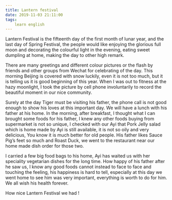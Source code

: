 ```yaml
---
title: Lantern festival
date: 2019-11-03 21:11:00
tags:
    learn english
---
```

Lantern Festival is the fifteenth day of the first
month of lunar year, and the last day of Spring Festival, the people would like
enjoying the glorious full moon and decorating the colourful light in the
evening, eating sweet dumpling at home, making the day to other high remark.

There are many greetings and different colour pictures
or the flash by friends and other groups from Wechat for celebrating of the day.
This morning Beijing is covered with snow luckily, even it is not too much, but
it is telling us it is good beginning of this year. When I was out to fitness
at the hazy moonlight, I took the picture by cell phone involuntarily to record
the beautiful moment in our nice community.

Surely at the day Tiger must be visiting his father, the
phone call is not good enough to show his loves at this important day. We will
have a lunch with his father at his home. In the morning, after breakfast, I
thought what I can brought some foods for his father, I knew any other foods
buying from supermarket is not so unique, I checked with our Ayi that Pork
Jelly salad which is home made by Ayi is still available, it is not so oily and
very delicious, You know it is much better for old people. His father likes
Sauce Pig’s feet so much and Roast Duck, we went to the restaurant near our
home made dish order for those two. 

I carried a few big food bags to his home, Ayi has
waited us with her speciality vegetarian dishes for the long time. How happy of
his father after he saw us, I know any good foods cannot instead to face to
face and touching the feeling, his happiness is hard to tell, especially at
this day we went home to see him was very important, everything is worth to do
for him. We all wish his health forever. 

How nice Lantern Festival we had !